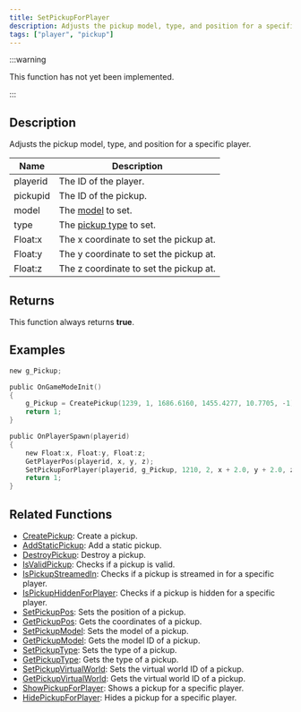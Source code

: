 ```yaml
---
title: SetPickupForPlayer
description: Adjusts the pickup model, type, and position for a specific player.
tags: ["player", "pickup"]
---
```


<VersionWarn version='omp v1.1.0.2612' />

:::warning

This function has not yet been implemented.

:::

## Description

Adjusts the pickup model, type, and position for a specific player.

| Name     | Description                                         |
|----------|-----------------------------------------------------|
| playerid | The ID of the player.                               |
| pickupid | The ID of the pickup.                               |
| model    | The [model](../resources/pickupids) to set.         |
| type     | The [pickup type](../resources/pickuptypes) to set. |
| Float:x  | The x coordinate to set the pickup at.              |
| Float:y  | The y coordinate to set the pickup at.              |
| Float:z  | The z coordinate to set the pickup at.              |

## Returns

This function always returns **true**.

## Examples

```c
new g_Pickup;

public OnGameModeInit()
{
    g_Pickup = CreatePickup(1239, 1, 1686.6160, 1455.4277, 10.7705, -1);
    return 1;
}

public OnPlayerSpawn(playerid)
{
    new Float:x, Float:y, Float:z;
    GetPlayerPos(playerid, x, y, z);
    SetPickupForPlayer(playerid, g_Pickup, 1210, 2, x + 2.0, y + 2.0, z);
    return 1;
}
```

## Related Functions

- [CreatePickup](CreatePickup): Create a pickup.
- [AddStaticPickup](AddStaticPickup): Add a static pickup.
- [DestroyPickup](DestroyPickup): Destroy a pickup.
- [IsValidPickup](IsValidPickup): Checks if a pickup is valid.
- [IsPickupStreamedIn](IsPickupStreamedIn): Checks if a pickup is streamed in for a specific player.
- [IsPickupHiddenForPlayer](IsPickupHiddenForPlayer): Checks if a pickup is hidden for a specific player.
- [SetPickupPos](SetPickupPos): Sets the position of a pickup.
- [GetPickupPos](GetPickupPos): Gets the coordinates of a pickup.
- [SetPickupModel](SetPickupModel): Sets the model of a pickup.
- [GetPickupModel](GetPickupModel): Gets the model ID of a pickup.
- [SetPickupType](SetPickupType): Sets the type of a pickup.
- [GetPickupType](GetPickupType): Gets the type of a pickup.
- [SetPickupVirtualWorld](SetPickupVirtualWorld): Sets the virtual world ID of a pickup.
- [GetPickupVirtualWorld](GetPickupVirtualWorld): Gets the virtual world ID of a pickup.
- [ShowPickupForPlayer](ShowPickupForPlayer): Shows a pickup for a specific player.
- [HidePickupForPlayer](HidePickupForPlayer): Hides a pickup for a specific player.
